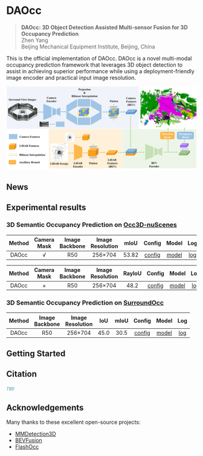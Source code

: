 # DAOcc

> **DAOcc: 3D Object Detection Assisted Multi-sensor Fusion for 3D Occupancy Prediction**
> <br> Zhen Yang
> <br> Beijing Mechanical Equipment Institute, Beijing, China

This is the official implementation of DAOcc. DAOcc is a novel multi-modal occupancy prediction framework that leverages 3D object detection to assist in achieving superior performance while using a deployment-friendly image encoder and practical input image resolution.

![](figs/overview.jpg)

## News

## Experimental results

### 3D Semantic Occupancy Prediction on [Occ3D-nuScenes](https://github.com/Tsinghua-MARS-Lab/Occ3D)

| Method | Camera <br/> Mask | Image <br/> Backbone | Image <br/> Resolution | mIoU  |   Config    |     Model      |     Log      |
|:------:|:-----------------:|:--------------------:|:----------------------:|:-----:| :---------: |:--------------:|:------------:|
| DAOcc  |         √         |         R50          |        256×704         | 53.82 | [config](x) | [model](x.pth) | [log](x.log) |

| Method | Camera <br/> Mask | Image <br/> Backbone | Image <br/> Resolution | RayIoU |   Config    |     Model      |     Log      |
|:------:|:-----------------:|:--------------------:|:----------------------:|:------:| :---------: |:--------------:|:------------:|
| DAOcc  |         ×         |         R50          |        256×704         |  48.2  | [config](x) | [model](x.pth) | [log](x.log) |

### 3D Semantic Occupancy Prediction on [SurroundOcc](https://github.com/weiyithu/SurroundOcc)

| Method | Image <br/> Backbone | Image <br/> Resolution | IoU  | mIoU |   Config    |     Model      |     Log      |
|:------:|:--------------------:|:----------------------:|:----:|:----:| :---------: |:--------------:|:------------:|
| DAOcc  |         R50          |        256×704         | 45.0 | 30.5 | [config](x) | [model](x.pth) | [log](x.log) |

## Getting Started

## Citation

```bibtex
TBD
```

## Acknowledgements

Many thanks to these excellent open-source projects:

- [MMDetection3D](https://github.com/open-mmlab/mmdetection3d)
- [BEVFusion](https://github.com/mit-han-lab/bevfusion)
- [FlashOcc](https://github.com/Yzichen/FlashOCC)
